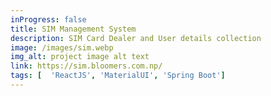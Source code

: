 ```yaml
---
inProgress: false
title: SIM Management System
description: SIM Card Dealer and User details collection
image: /images/sim.webp
img_alt: project image alt text
link: https://sim.bloomers.com.np/
tags: [  'ReactJS', 'MaterialUI', 'Spring Boot']
---
```

